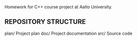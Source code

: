 Homework for C++ course project at Aalto University.

REPOSITORY STRUCTURE
--------------------

plan/         Project plan
doc/          Project documentation
src/          Source code



